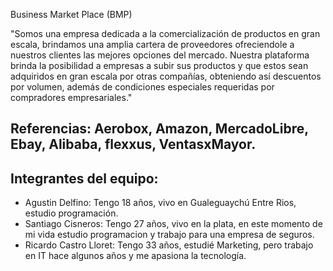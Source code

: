 Business Market Place (BMP)

"Somos una empresa dedicada a la comercialización de productos en gran escala, brindamos una amplia cartera de proveedores ofreciendole a nuestros clientes las mejores opciones del mercado. Nuestra plataforma brinda la posibilidad a empresas a subir sus productos y que estos sean adquiridos en gran escala por otras compañías, obteniendo así descuentos por volumen, además de condiciones especiales requeridas por compradores empresariales."

## Referencias: Aerobox, Amazon, MercadoLibre, Ebay, Alibaba, flexxus, VentasxMayor.

## Integrantes del equipo: 
+ Agustin Delfino: Tengo 18 años, vivo en Gualeguaychú Entre Rios, estudio programación.
+ Santiago Cisneros: Tengo 27 años, vivo en la plata, en este momento de mi vida estudio programacion y trabajo para una empresa de seguros. 
+ Ricardo Castro Lloret: Tengo 33 años, estudié Marketing, pero trabajo en IT hace algunos años y me apasiona la tecnología.
